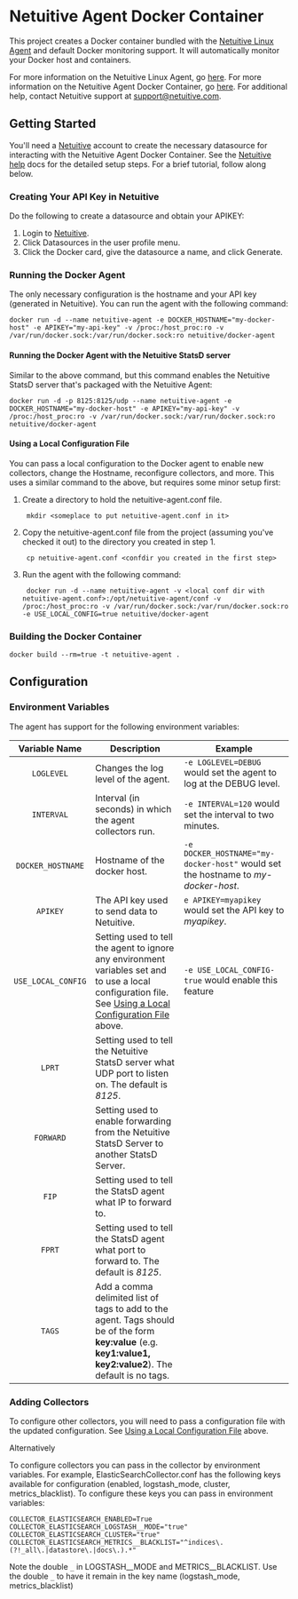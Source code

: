 Netuitive Agent Docker Container
=================================

This project creates a Docker container bundled with the [Netuitive Linux Agent](https://github.com/Netuitive/omnibus-netuitive-agent) and default Docker monitoring support.  It will automatically monitor your Docker host and containers. 

For more information on the Netuitive Linux Agent, go [here](https://help.netuitive.com/Content/Misc/Datasources/Netuitive/new_netuitive_datasource.htm). For more information on the Netuitive Agent Docker Container, go [here](https://help.netuitive.com/Content/Misc/Datasources/Netuitive/integrations/new_netuitive_datasource_via_docker.htm). For additional help, contact Netuitive support at [support@netuitive.com](mailto:support@netuitive.com).

Getting Started
----------------

You'll need a [Netuitive](https://signup.app.netuitive.com/signup) account to create the necessary datasource for interacting with the Netuitive Agent Docker Container. See the [Netuitive help](https://help.netuitive.com/Content/GettingStarted/Datasources/netuitive_integration_docker.htm?Highlight=docker) docs for the detailed setup steps. For a brief tutorial, follow along below.

### Creating Your API Key in Netuitive
Do the following to create a datasource and obtain your APIKEY:

1. Login to [Netuitive](https://app.netuitive.com).
1. Click Datasources in the user profile menu.
1. Click the Docker card, give the datasource a name, and click Generate.

### Running the Docker Agent
The only necessary configuration is the hostname and your API key (generated in Netuitive).  You can run the agent with the following command:
    
    docker run -d --name netuitive-agent -e DOCKER_HOSTNAME="my-docker-host" -e APIKEY="my-api-key" -v /proc:/host_proc:ro -v /var/run/docker.sock:/var/run/docker.sock:ro netuitive/docker-agent

#### Running the Docker Agent with the Netuitive StatsD server
Similar to the above command, but this command enables the Netuitive StatsD server that's packaged with the Netuitive Agent:

    docker run -d -p 8125:8125/udp --name netuitive-agent -e DOCKER_HOSTNAME="my-docker-host" -e APIKEY="my-api-key" -v /proc:/host_proc:ro -v /var/run/docker.sock:/var/run/docker.sock:ro netuitive/docker-agent

#### Using a Local Configuration File<a name="local-config-link"></a>
You can pass a local configuration to the Docker agent to enable new collectors, change the Hostname, reconfigure collectors, and more. This uses a similar command to the above, but requires some minor setup first:

1. Create a directory to hold the netuitive-agent.conf file.
        
        mkdir <someplace to put netuitive-agent.conf in it>
        
1. Copy the netuitive-agent.conf file from the project (assuming you've checked it out) to the directory you created in step 1.

        cp netuitive-agent.conf <confdir you created in the first step>

1. Run the agent with the following command:

        docker run -d --name netuitive-agent -v <local conf dir with netuitive-agent.conf>:/opt/netuitive-agent/conf -v /proc:/host_proc:ro -v /var/run/docker.sock:/var/run/docker.sock:ro -e USE_LOCAL_CONFIG=true netuitive/docker-agent
    
### Building the Docker Container

    docker build --rm=true -t netuitive-agent .

Configuration
--------------

### Environment Variables
The agent has support for the following environment variables:

| Variable Name | Description | Example |
|:---------------:|-------------|---------|
| `LOGLEVEL` | Changes the log level of the agent. | `-e LOGLEVEL=DEBUG` would set the agent to log at the DEBUG level. |
| `INTERVAL` | Interval (in seconds) in which the agent collectors run. | `-e INTERVAL=120` would set the interval to two minutes. |
| `DOCKER_HOSTNAME` | Hostname of the docker host. | `-e DOCKER_HOSTNAME="my-docker-host"` would set the hostname to <i>my-docker-host</i>. |
| `APIKEY` | The API key used to send data to Netuitive. | `e APIKEY=myapikey` would set the API key to <i>myapikey</i>. |
| `USE_LOCAL_CONFIG` | Setting used to tell the agent to ignore any environment variables set and to use a local configuration file. See [Using a Local Configuration File](#local-config-link) above. | `-e USE_LOCAL_CONFIG-true` would enable this feature|
| `LPRT` | Setting used to tell the Netuitive StatsD server what UDP port to listen on. The default is <i>8125</i>. | |
| `FORWARD` | Setting used to enable forwarding from the Netuitive StatsD Server to another StatsD Server. | |
| `FIP` | Setting used to tell the StatsD agent what IP to forward to. | |
| `FPRT` | Setting used to tell the StatsD agent what port to forward to. The default is <i>8125</i>. | |
| `TAGS` | Add a comma delimited list of tags to add to the agent. Tags should be of the form <b>key:value</b> (e.g. <b>key1:value1, key2:value2</b>). The default is no tags. | |

### Adding Collectors
To configure other collectors, you will need to pass a configuration file with the updated configuration.  See [Using a Local Configuration File](#local-config-link) above.

Alternatively

To configure collectors you can pass in the collector by environment variables. For example, ElasticSearchCollector.conf has the following keys available for configuration (enabled, logstash_mode, cluster, metrics_blacklist). To configure these keys you can pass in environment variables:

    COLLECTOR_ELASTICSEARCH_ENABLED=True
    COLLECTOR_ELASTICSEARCH_LOGSTASH__MODE="true"
    COLLECTOR_ELASTICSEARCH_CLUSTER="true"
    COLLECTOR_ELASTICSEARCH_METRICS__BLACKLIST="^indices\.(?!_all\.|datastore\.|docs\.).*"

Note the double `_` in LOGSTASH__MODE and METRICS__BLACKLIST. Use the double `_` to have it remain in the key name (logstash_mode, metrics_blacklist)

